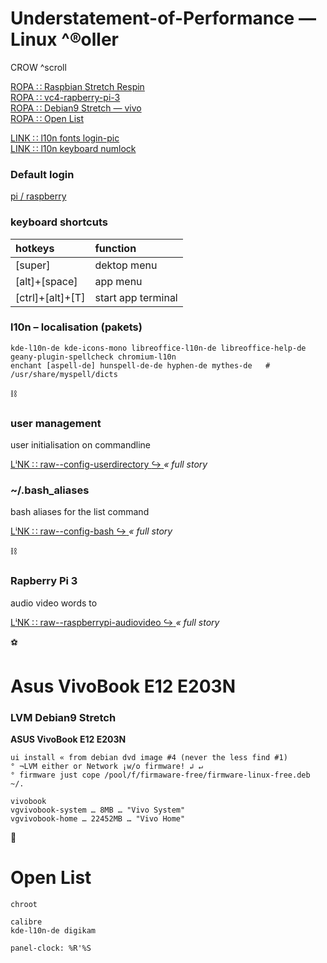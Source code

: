 # Understatement-of-Performance — Linux ^®oller
CROW ^scroll

[ROPA ∷ Raspbian Stretch Respin](#raspbian-blank-on-16g-linux-install-respin)  
[ROPA ∷ vc4-rapberry-pi-3](#vc4-rapberry-pi-3)  
[ROPA ∷ Debian9 Stretch — vivo](#debian9-stretch-vivo)  
[ROPA ∷ Open List](#open-list)  


[LINK ∷ l10n fonts login-pic](./faq--l10n-fontyin.md)  
[LINK ∷ l10n keyboard numlock](./faq--l10n-keyboard.md)  


### Default login

[ pi / raspberry ](https://downloads.raspberrypi.org/raspbian/images/)


### keyboard shortcuts

| hotkeys | function |
| :--- | :--- |
| \[super\] | dektop menu |
| \[alt\]+\[space\] | app menu |
| \[ctrl\]+\[alt\]+\[T\] | start app terminal |


### l10n – localisation (pakets)

```
kde-l10n-de kde-icons-mono libreoffice-l10n-de libreoffice-help-de geany-plugin-spellcheck chromium-l10n
enchant [aspell-de] hunspell-de-de hyphen-de mythes-de   # /usr/share/myspell/dicts
```

:chains:

### user management

user initialisation on commandline

[ LⁱNK ∷ raw--config-userdirectory :arrow_right_hook: ](./raw--config-userdirectory.md) _« full story_


### ~/.bash_aliases

bash aliases for the list command

[ LⁱNK ∷ raw--config-bash :arrow_right_hook: ](./raw--config-bash.md) _« full story_


:chains:

### Rapberry Pi 3

audio video words to

[ LⁱNK ∷ raw--raspberrypi-audiovideo :arrow_right_hook: ](./raw--raspberrypi-audiovideo.md) _« full story_


:soccer:

# Asus VivoBook E12 E203N

### LVM Debian9 Stretch

**ASUS VivoBook E12 E203N**

```
ui install « from debian dvd image #4 (never the less find #1)
° ¬LVM either or Network ¡w/o firmware! ↲ ↵
° firmware just cope /pool/f/firmaware-free/firmware-linux-free.deb ~/.

vivobook
vgvivobook-system … 8MB … "Vivo System"
vgvivobook-home … 22452MB … "Vivo Home"
```


:football:

# Open List

```
chroot

calibre
kde-l10n-de digikam

panel-clock: %R'%S

```
